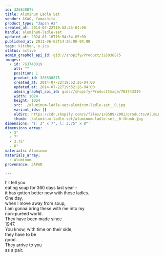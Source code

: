 ```yaml
---
id: 326838875
title: Aluminum Ladle Set
vendor: AKAO, Yamashita
product_type: "Japan #2"
created_at: 2014-07-22T19:52:25-04:00
handle: aluminum-ladle-set
updated_at: 2024-01-16T16:54:34-05:00
published_at: 2011-06-02T14:26:00-04:00
tags: kitchen, x.ica
status: active
admin_graphql_api_id: gid://shopify/Product/326838875
images:
  - id: 763743319
    alt: ""
    position: 1
    product_id: 326838875
    created_at: 2014-07-22T19:52:26-04:00
    updated_at: 2014-07-22T19:52:26-04:00
    admin_graphql_api_id: gid://shopify/ProductImage/763743319
    width: 1024
    height: 1024
    src: ./aluminum-ladle-set/aluminum-ladle-set__0.jpg
    variant_ids: []
    oldSrc: https://cdn.shopify.com/s/files/1/0589/2901/products/Aluminum-Ladle-Set.jpeg?v=1406073146
    thumb: ./aluminum-ladle-set/aluminum-ladle-set__0-thumb.jpg
dimensions: 's: 3" x 7", l: 3.75" x 8"'
dimensions_array:
  - 3"
  - 7"
  - 3.75"
  - 8"
materials: Aluminum
materials_array:
  - Aluminum
provenance: JAPAN

---
```


I'll tell you  
eating soup for 360 days last year -  
it has gotten better now with these ladles.  
One day,  
when I move away from soup,  
I am gonna bring these with me into my  
non-puréed world.  
They have been made since  
1947.  
You know, with time on their side,  
they have to be  
good.  
They arrive to you  
as a pair.